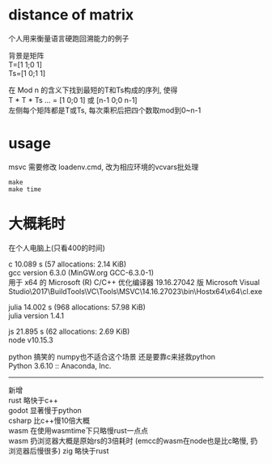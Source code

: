 # distance of matrix

个人用来衡量语言硬跑回溯能力的例子

背景是矩阵  
T=[1 1;0 1]  
Ts=[1 0;1 1]  

在 Mod n 的含义下找到最短的T和Ts构成的序列, 使得  
T * T * Ts ... = [1 0;0 1] 或 [n-1 0;0 n-1]  
左侧每个矩阵都是T或Ts, 每次乘积后把四个数取mod到0~n-1

# usage

msvc 需要修改 loadenv.cmd, 改为相应环境的vcvars批处理  
```shell
make
make time
```

# 大概耗时

在个人电脑上(只看400的时间)

c 10.089 s (57 allocations: 2.14 KiB)   
gcc version 6.3.0 (MinGW.org GCC-6.3.0-1)  
用于 x64 的 Microsoft (R) C/C++ 优化编译器 19.16.27042 版
Microsoft Visual Studio\2017\BuildTools\VC\Tools\MSVC\14.16.27023\bin\Hostx64\x64\cl.exe

julia 14.002 s (968 allocations: 57.98 KiB)  
julia version 1.4.1

js 21.895 s (62 allocations: 2.69 KiB)  
node v10.15.3

python 搞笑的 numpy也不适合这个场景 还是要靠c来拯救python  
Python 3.6.10 :: Anaconda, Inc.

- - -

新增  
rust 略快于c++  
godot 显著慢于python  
csharp 比c++慢10倍大概  
wasm 在使用wasmtime下只略慢rust一点点  
wasm 扔浏览器大概是原始rs的3倍耗时 (emcc的wasm在node也是比c略慢, 扔浏览器后慢很多)
zig 略快于rust  
